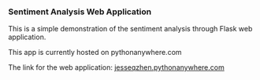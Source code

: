 ### Sentiment Analysis Web Application

This is a simple demonstration of the sentiment analysis through Flask web application.

This app is currently hosted on pythonanywhere.com

The link for the web application: [jesseqzhen.pythonanywhere.com](http://jesseqzhen.pythonanywhere.com)
